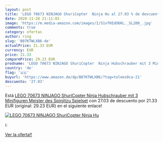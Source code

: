 ```yaml
---
layout: post
title: 'LEGO 70673 NINJAGO ShuriCopter  Ninja Hu al 27.03 % de descuento'
date: 2020-11-28 21:11:03
image: 'https://m.media-amazon.com/images/I/51vfHIdO6KL._SL200_.jpg'
comments: true
category: ofertas
author: ring
slug: 'B07KTWLXB6-de'
actualPrice: 21.33 EUR
currency: EUR
price: 21.33
comparePrice: 29.23 EUR
prodname: 'LEGO 70673 NINJAGO ShuriCopter  Ninja Hubschrauber mit 3 Minifiguren  Meister des Spinjitzu Spielset'
country: 'de'
flag: '🇩🇪'
buyurl: 'https://www.amazon.de/dp/B07KTWLXB6/?tag=tolees0ca-21'
descuento: '27.03'
---
```


Está [LEGO 70673 NINJAGO ShuriCopter  Ninja Hubschrauber mit 3 Minifiguren  Meister des Spinjitzu Spielset](https://www.amazon.de/dp/B07KTWLXB6/?tag=tolees0ca-21) con 27.03 de descuento por 21.33 EUR (original: 29.23 EUR) en el siguiente enlace!

[![LEGO 70673 NINJAGO ShuriCopter  Ninja Hu](https://m.media-amazon.com/images/I/51vfHIdO6KL._SL200_.jpg)](https://www.amazon.de/dp/B07KTWLXB6/?tag=tolees0ca-21)

ℹ️:


[Ver la oferta!!](https://www.amazon.de/dp/B07KTWLXB6/?tag=tolees0ca-21)
